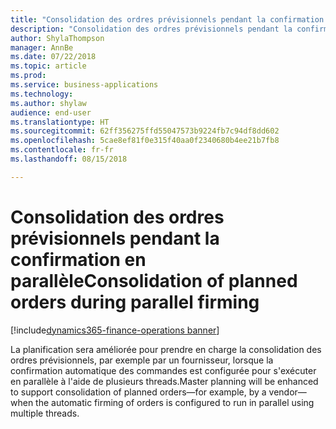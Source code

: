 ```yaml
---
title: "Consolidation des ordres prévisionnels pendant la confirmation en parallèle"
description: "Consolidation des ordres prévisionnels pendant la confirmation en parallèle"
author: ShylaThompson
manager: AnnBe
ms.date: 07/22/2018
ms.topic: article
ms.prod: 
ms.service: business-applications
ms.technology: 
ms.author: shylaw
audience: end-user
ms.translationtype: HT
ms.sourcegitcommit: 62ff356275ffd55047573b9224fb7c94df8dd602
ms.openlocfilehash: 5cae8ef81f0e315f40aa0f2340680b4ee21b7fb8
ms.contentlocale: fr-fr
ms.lasthandoff: 08/15/2018

---
```


# <a name="consolidation-of-planned-orders-during-parallel-firming"></a><span data-ttu-id="b1d52-103">Consolidation des ordres prévisionnels pendant la confirmation en parallèle</span><span class="sxs-lookup"><span data-stu-id="b1d52-103">Consolidation of planned orders during parallel firming</span></span>

[!include[dynamics365-finance-operations banner](../includes/dynamics365-finance-operations.md)]



<span data-ttu-id="b1d52-104">La planification sera améliorée pour prendre en charge la consolidation des ordres prévisionnels, par exemple par un fournisseur, lorsque la confirmation automatique des commandes est configurée pour s'exécuter en parallèle à l'aide de plusieurs threads.</span><span class="sxs-lookup"><span data-stu-id="b1d52-104">Master planning will be enhanced to support consolidation of planned orders—for example, by a vendor—when the automatic firming of orders is configured to run in parallel using multiple threads.</span></span>

